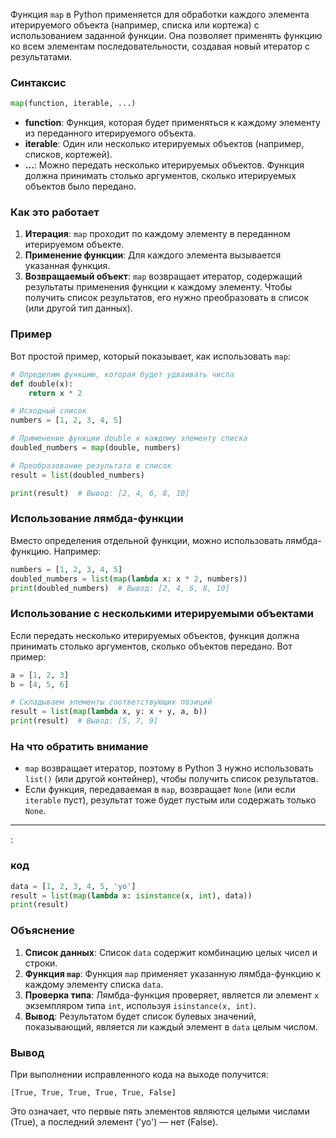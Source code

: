 

Функция `map` в Python применяется для обработки каждого элемента итерируемого объекта (например, списка или кортежа) с использованием заданной функции. Она позволяет применять функцию ко всем элементам последовательности, создавая новый итератор с результатами.

### Синтаксис

```python
map(function, iterable, ...)
```

- **function**: Функция, которая будет применяться к каждому элементу из переданного итерируемого объекта.
- **iterable**: Один или несколько итерируемых объектов (например, списков, кортежей).
- **...**: Можно передать несколько итерируемых объектов. Функция должна принимать столько аргументов, сколько итерируемых объектов было передано.

### Как это работает

1. **Итерация**: `map` проходит по каждому элементу в переданном итерируемом объекте.
2. **Применение функции**: Для каждого элемента вызывается указанная функция.
3. **Возвращаемый объект**: `map` возвращает итератор, содержащий результаты применения функции к каждому элементу. Чтобы получить список результатов, его нужно преобразовать в список (или другой тип данных).

### Пример

Вот простой пример, который показывает, как использовать `map`:

```python
# Определим функцию, которая будет удваивать числа
def double(x):
    return x * 2

# Исходный список
numbers = [1, 2, 3, 4, 5]

# Применение функции double к каждому элементу списка
doubled_numbers = map(double, numbers)

# Преобразование результата в список
result = list(doubled_numbers)

print(result)  # Вывод: [2, 4, 6, 8, 10]
```

### Использование лямбда-функции

Вместо определения отдельной функции, можно использовать лямбда-функцию. Например:

```python
numbers = [1, 2, 3, 4, 5]
doubled_numbers = list(map(lambda x: x * 2, numbers))
print(doubled_numbers)  # Вывод: [2, 4, 6, 8, 10]
```

### Использование с несколькими итерируемыми объектами

Если передать несколько итерируемых объектов, функция должна принимать столько аргументов, сколько объектов передано. Вот пример:

```python
a = [1, 2, 3]
b = [4, 5, 6]

# Складываем элементы соответствующих позиций
result = list(map(lambda x, y: x + y, a, b))
print(result)  # Вывод: [5, 7, 9]
```

### На что обратить внимание

- `map` возвращает итератор, поэтому в Python 3 нужно использовать `list()` (или другой контейнер), чтобы получить список результатов.
- Если функция, передаваемая в `map`, возвращает `None` (или если `iterable` пуст), результат тоже будет пустым или содержать только `None`.

________________
:

### код

```python
data = [1, 2, 3, 4, 5, 'yo']
result = list(map(lambda x: isinstance(x, int), data))
print(result)
```

### Объяснение
1. **Список данных**: Список `data` содержит комбинацию целых чисел и строки.
2. **Функция `map`**: Функция `map` применяет указанную лямбда-функцию к каждому элементу списка `data`.
3. **Проверка типа**: Лямбда-функция проверяет, является ли элемент `x` экземпляром типа `int`, используя `isinstance(x, int)`.
4. **Вывод**: Результатом будет список булевых значений, показывающий, является ли каждый элемент в `data` целым числом.

### Вывод
При выполнении исправленного кода на выходе получится:

```
[True, True, True, True, True, False]
```

Это означает, что первые пять элементов являются целыми числами (True), а последний элемент ('yo') — нет (False). 
